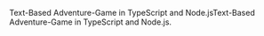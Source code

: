 Text-Based Adventure-Game in TypeScript and Node.jsText-Based Adventure-Game in TypeScript and Node.js.